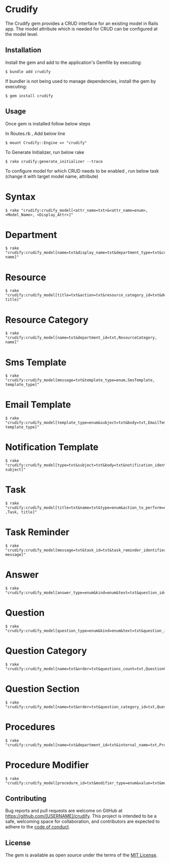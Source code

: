 # Crudify

The Crudify gem provides a CRUD interface for an existing model in Rails app. 
The model attribute which is needed for CRUD can be configured at the model level.

## Installation

Install the gem and add to the application's Gemfile by executing:

    $ bundle add crudify

If bundler is not being used to manage dependencies, install the gem by executing:

    $ gem install crudify

## Usage

Once gem is installed follow below steps

In Routes.rb , Add below line

    $ mount Crudify::Engine => "crudify"

To Generate Initializer, run below rake
  
    $ rake crudify:generate_initializer --trace

To configure model for which CRUD needs to be enabled , run below task (change it with target model name, attribute)

   # Syntax
    $ rake "crudify:crudify_model[<attr_name=txt>&<attr_name=enum>, <Model_Name>, <Display_Attr>]"
   # Department
    $ rake "crudify:crudify_model[name=txt&display_name=txt&department_type=txt&country=txt,Department, name]"
   # Resource
    $ rake "crudify:crudify_model[title=txt&action=txt&resource_category_id=txt&description=txt&display_value=txt,Resource, title]"
   # Resource Category
    $ rake "crudify:crudify_model[name=txt&department_id=txt,ResourceCategory, name]"
   # Sms Template
    $ rake "crudify:crudify_model[message=txt&template_type=enum,SmsTemplate, template_type]"
   # Email Template
    $ rake "crudify:crudify_model[template_type=enum&subject=txt&body=txt,EmailTemplate, template_type]"
   # Notification Template
    $ rake "crudify:crudify_model[type=txt&subject=txt&body=txt&notification_identifier=txt&link_entity_type=txt&link_entity_identifier=txt,NotificationTemplate, subject]"
   # Task
    $ rake "crudify:crudify_model[title=txt&name=txt&type=enum&action_to_perform=enum&task_type=enum&task_identifier=txt&link_data=txt  ,Task, title]"
   # Task Reminder
    $ rake "crudify:crudify_model[message=txt&task_id=txt&task_reminder_identifier=txt,TaskReminder, message]"
   # Answer
    $ rake "crudify:crudify_model[answer_type=enum&kind=enum&text=txt&question_id=txt&link_data=txt,Answer,answer_type]"
   # Question
    $ rake "crudify:crudify_model[question_type=enum&kind=enum&text=txt&question_identifier=txt&question_category_id=txt&question_section_id=txt&order=txt,Question,text]"
   # Question Category
    $ rake "crudify:crudify_model[name=txt&order=txt&questions_count=txt,QuestionCategory,name]"
   # Question Section
    $ rake "crudify:crudify_model[name=txt&order=txt&question_category_id=txt,QuestionSection,name]"
   # Procedures
    $ rake "crudify:crudify_model[name=txt&department_id=txt&internal_name=txt,Procedure,name]"
   # Procedure Modifier
    $ rake "crudify:crudify_model[procedure_id=txt&modifier_type=enum&value=txt&modifier_identifier=txt,ProcedureModifier,modifier_identifier]"

## Contributing

Bug reports and pull requests are welcome on GitHub at https://github.com/[USERNAME]/crudify. This project is intended to be a safe, welcoming space for collaboration, and contributors are expected to adhere to the [code of conduct](https://github.com/[USERNAME]/crudify/blob/master/CODE_OF_CONDUCT.md).

## License

The gem is available as open source under the terms of the [MIT License](https://opensource.org/licenses/MIT).